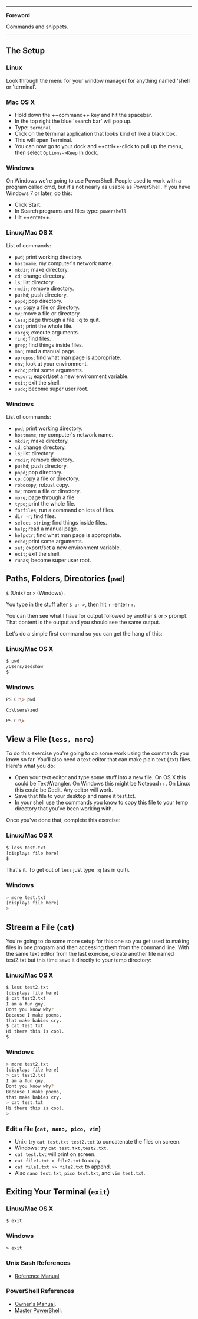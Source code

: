 <!--
---

[TOC]
-->
---

**Foreword**

Commands and snippets.

---

## The Setup

### Linux

Look through the menu for your window manager for anything named 'shell or 'terminal'.

### Mac OS X

- Hold down the ++command++ key and hit the spacebar.
- In the top right the blue 'search bar' will pop up.
- Type: `terminal`
- Click on the terminal application that looks kind of like a black box.
- This will open Terminal.
- You can now go to your dock and ++ctrl++-click to pull up the menu, then select `Options->Keep` In dock.

### Windows

On Windows we're going to use PowerShell. People used to work with a program called cmd, but it's not nearly as usable as PowerShell. If you have Windows 7 or later, do this:

- Click Start.
- In Search programs and files type: `powershell`
- Hit ++enter++. 

### Linux/Mac OS X

List of commands:

- `pwd`; print working directory.
- `hostname`; my computer's network name.
- `mkdir`; make directory.
- `cd`; change directory.
- `ls`; list directory.
- `rmdir`; remove directory.
- `pushd`; push directory.
- `popd`; pop directory.
- `cp`; copy a file or directory.
- `mv`; move a file or directory.
- `less`; page through a file. :q to quit.
- `cat`; print the whole file.
- `xargs`; execute arguments.
- `find`; find files.
- `grep`; find things inside files.
- `man`; read a manual page.
- `apropos`; find what man page is appropriate.
- `env`; look at your environment.
- `echo`; print some arguments.
- `export`; export/set a new environment variable.
- `exit`; exit the shell.
- `sudo`; become super user root.

### Windows

List of commands:

- `pwd`; print working directory.
- `hostname`; my computer's network name.
- `mkdir`; make directory.
- `cd`; change directory.
- `ls`; list directory.
- `rmdir`; remove directory.
- `pushd`; push directory.
- `popd`; pop directory.
- `cp`; copy a file or directory.
- `robocopy`; robust copy.
- `mv`; move a file or directory.
- `more`; page through a file.
- `type`; print the whole file.
- `forfiles`; run a command on lots of files.
- `dir -r`; find files.
- `select-string`; find things inside files.
- `help`; read a manual page.
- `helpctr`; find what man page is appropriate.
- `echo`; print some arguments.
- `set`; export/set a new environment variable.
- `exit`; exit the shell.
- `runas`; become super user root.

## Paths, Folders, Directories (`pwd`)

`$` (Unix) or `>` (Windows).

You type in the stuff after `$ or >`, then hit ++enter++.

You can then see what I have for output followed by another `$` or `>` prompt. That content is the output and you should see the same output.

Let's do a simple first command so you can get the hang of this:

### Linux/Mac OS X

```bash
$ pwd 
/Users/zedshaw
$
```

### Windows

```bash
PS C:\> pwd

C:\Users\zed

PS C:\>
```

## View a File (`less, more`)

To do this exercise you're going to do some work using the commands you know so far. You'll also need a text editor that can make plain text (.txt) files. Here's what you do:

- Open your text editor and type some stuff into a new file. On OS X this could be TextWrangler. On Windows this might be Notepad++. On Linux this could be Gedit. Any editor will work.
- Save that file to your desktop and name it test.txt.
- In your shell use the commands you know to copy this file to your temp directory that you've been working with.

Once you've done that, complete this exercise:

### Linux/Mac OS X

```bash
$ less test.txt
[displays file here]
$
```

That's it. To get out of `less` just type `:q` (as in quit).

### Windows

```bash
> more test.txt
[displays file here]
> 
```

## Stream a File (`cat`)

You're going to do some more setup for this one so you get used to making files in one program and then accessing them from the command line. With the same text editor from the last exercise, create another file named test2.txt but this time save it directly to your temp directory:

### Linux/Mac OS X

```bash
$ less test2.txt
[displays file here]
$ cat test2.txt
I am a fun guy.
Dont you know why?
Because I make poems,
that make babies cry.
$ cat test.txt
Hi there this is cool.
$
```

### Windows

```bash
> more test2.txt
[displays file here]
> cat test2.txt
I am a fun guy.
Dont you know why?
Because I make poems,
that make babies cry.
> cat test.txt
Hi there this is cool.
> 
```

### Edit a file (`cat, nano, pico, vim`)

- Unix: try `cat test.txt test2.txt` to concatenate the files on screen.
- Windows: try `cat test.txt,test2.txt`.
- `cat test.txt` will print on screen.
- `cat file1.txt > file2.txt` to copy.
- `cat file1.txt >> file2.txt` to append.
- Also `nano test.txt`, `pico test.txt`, and `vim test.txt`.

## Exiting Your Terminal (`exit`)

### Linux/Mac OS X

```bash
$ exit
```

### Windows

```shell
> exit
```

### Unix Bash References

- [Reference Manual](http://www.gnu.org/software/bash/manual/bashref.html)

### PowerShell References

- [Owner's Manual](http://technet.microsoft.com/en-us/library/ee221100.aspx).
- [Master PowerShell](http://powershell.com/cs/blogs/ebook/default.aspx).
